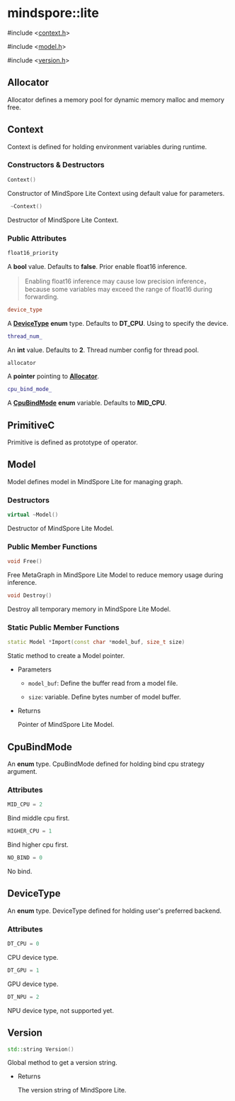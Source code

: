 # mindspore::lite

\#include &lt;[context.h](https://gitee.com/mindspore/mindspore/blob/master/mindspore/lite/include/context.h)&gt;

\#include &lt;[model.h](https://gitee.com/mindspore/mindspore/blob/master/mindspore/lite/include/model.h)&gt;

\#include &lt;[version.h](https://gitee.com/mindspore/mindspore/blob/master/mindspore/lite/include/version.h)&gt;

## Allocator

Allocator defines a memory pool for dynamic memory malloc and memory free.

## Context

Context is defined for holding environment variables during runtime.

### Constructors & Destructors

```cpp
Context()
```

Constructor of MindSpore Lite Context using default value for parameters.

```cpp
 ~Context()
```

Destructor of MindSpore Lite Context.

### Public Attributes

```cpp
float16_priority
```

A **bool** value. Defaults to **false**. Prior enable float16 inference.

> Enabling float16 inference may cause low precision inference，because some variables may exceed the range of float16 during forwarding.

```cpp
device_type
```

A [**DeviceType**](https://www.mindspore.cn/doc/api_cpp/en/master/lite.html#devicetype) **enum** type. Defaults to **DT_CPU**. Using to specify the device.

```cpp
thread_num_
```

An **int** value. Defaults to **2**. Thread number config for thread pool.

```cpp
allocator
```

A **pointer** pointing to [**Allocator**](https://www.mindspore.cn/doc/api_cpp/en/master/lite.html#allocator).

```cpp
cpu_bind_mode_
```

A [**CpuBindMode**](https://www.mindspore.cn/doc/api_cpp/en/master/lite.html#cpubindmode) **enum** variable. Defaults to **MID_CPU**.

## PrimitiveC

Primitive is defined as prototype of operator.

## Model

Model defines model in MindSpore Lite for managing graph.

### Destructors

```cpp
virtual ~Model()
```

Destructor of MindSpore Lite Model.

### Public Member Functions

```cpp
void Free()
```

Free MetaGraph in MindSpore Lite Model to reduce memory usage during inference.

```cpp
void Destroy()
```

Destroy all temporary memory in MindSpore Lite Model.

### Static Public Member Functions

```cpp
static Model *Import(const char *model_buf, size_t size)
```

Static method to create a Model pointer.

- Parameters

    - `model_buf`: Define the buffer read from a model file.

    - `size`: variable. Define bytes number of model buffer.

- Returns  

    Pointer of MindSpore Lite Model.

## CpuBindMode

An **enum** type. CpuBindMode defined for holding bind cpu strategy argument.

### Attributes

```cpp
MID_CPU = 2
```

Bind middle cpu first.

```cpp
HIGHER_CPU = 1
```

Bind higher cpu first.

```cpp
NO_BIND = 0
```

No bind.

## DeviceType

An **enum** type. DeviceType defined for holding user's preferred backend.

### Attributes

```cpp
DT_CPU = 0
```

CPU device type.

```cpp
DT_GPU = 1
```

GPU device type.

```cpp
DT_NPU = 2
```

NPU device type, not supported yet.

## Version

```cpp
std::string Version()
```

Global method to get a version string.

- Returns

    The version string of MindSpore Lite.
